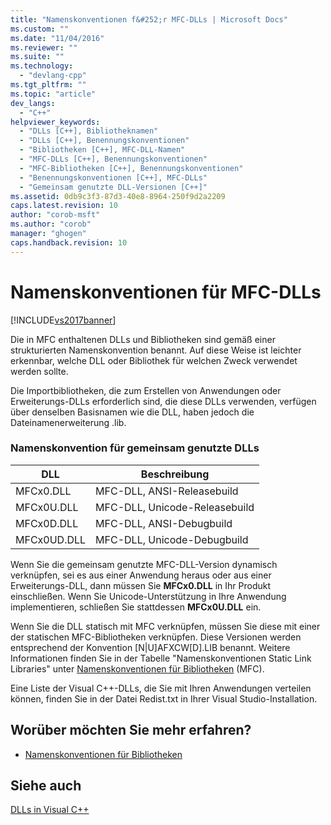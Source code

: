 ```yaml
---
title: "Namenskonventionen f&#252;r MFC-DLLs | Microsoft Docs"
ms.custom: ""
ms.date: "11/04/2016"
ms.reviewer: ""
ms.suite: ""
ms.technology: 
  - "devlang-cpp"
ms.tgt_pltfrm: ""
ms.topic: "article"
dev_langs: 
  - "C++"
helpviewer_keywords: 
  - "DLLs [C++], Bibliotheknamen"
  - "DLLs [C++], Benennungskonventionen"
  - "Bibliotheken [C++], MFC-DLL-Namen"
  - "MFC-DLLs [C++], Benennungskonventionen"
  - "MFC-Bibliotheken [C++], Benennungskonventionen"
  - "Benennungskonventionen [C++], MFC-DLLs"
  - "Gemeinsam genutzte DLL-Versionen [C++]"
ms.assetid: 0db9c3f3-87d3-40e8-8964-250f9d2a2209
caps.latest.revision: 10
author: "corob-msft"
ms.author: "corob"
manager: "ghogen"
caps.handback.revision: 10
---
```

# Namenskonventionen f&#252;r MFC-DLLs
[!INCLUDE[vs2017banner](../assembler/inline/includes/vs2017banner.md)]

Die in MFC enthaltenen DLLs und Bibliotheken sind gemäß einer strukturierten Namenskonvention benannt.  Auf diese Weise ist leichter erkennbar, welche DLL oder Bibliothek für welchen Zweck verwendet werden sollte.  
  
 Die Importbibliotheken, die zum Erstellen von Anwendungen oder Erweiterungs\-DLLs erforderlich sind, die diese DLLs verwenden, verfügen über denselben Basisnamen wie die DLL, haben jedoch die Dateinamenerweiterung .lib.  
  
### Namenskonvention für gemeinsam genutzte DLLs  
  
|DLL|**Beschreibung**|  
|---------|----------------------|  
|MFCx0.DLL|MFC\-DLL, ANSI\-Releasebuild|  
|MFCx0U.DLL|MFC\-DLL, Unicode\-Releasebuild|  
|MFCx0D.DLL|MFC\-DLL, ANSI\-Debugbuild|  
|MFCx0UD.DLL|MFC\-DLL, Unicode\-Debugbuild|  
  
 Wenn Sie die gemeinsam genutzte MFC\-DLL\-Version dynamisch verknüpfen, sei es aus einer Anwendung heraus oder aus einer Erweiterungs\-DLL, dann müssen Sie **MFCx0.DLL** in Ihr Produkt einschließen.  Wenn Sie Unicode\-Unterstützung in Ihre Anwendung implementieren, schließen Sie stattdessen **MFCx0U.DLL** ein.  
  
 Wenn Sie die DLL statisch mit MFC verknüpfen, müssen Sie diese mit einer der statischen MFC\-Bibliotheken verknüpfen.  Diese Versionen werden entsprechend der Konvention \[N&#124;U\]AFXCW\[D\].LIB benannt.  Weitere Informationen finden Sie in der Tabelle "Namenskonventionen Static Link Libraries" unter [Namenskonventionen für Bibliotheken](../mfc/library-naming-conventions.md) \(MFC\).  
  
 Eine Liste der Visual C\+\+\-DLLs, die Sie mit Ihren Anwendungen verteilen können, finden Sie in der Datei Redist.txt in Ihrer Visual Studio\-Installation.  
  
## Worüber möchten Sie mehr erfahren?  
  
-   [Namenskonventionen für Bibliotheken](../mfc/library-naming-conventions.md)  
  
## Siehe auch  
 [DLLs in Visual C\+\+](../build/dlls-in-visual-cpp.md)
